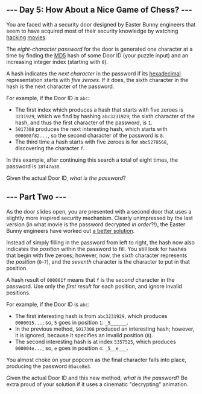 --- Day 5: How About a Nice Game of Chess? ---
----------------------------------------------

You are faced with a security door designed by Easter Bunny engineers
that seem to have acquired most of their security knowledge by watching
[hacking](https://en.wikipedia.org/wiki/Hackers_(film))
[movies](https://en.wikipedia.org/wiki/WarGames).

The *eight-character password* for the door is generated one character
at a time by finding the [MD5](https://en.wikipedia.org/wiki/MD5) hash
of some Door ID (your puzzle input) and an increasing integer index
(starting with `0`).

A hash indicates the *next character* in the password if its
[hexadecimal](https://en.wikipedia.org/wiki/Hexadecimal) representation
starts with *five zeroes*. If it does, the sixth character in the hash
is the next character of the password.

For example, if the Door ID is `abc`:

-   The first index which produces a hash that starts with five zeroes
    is `3231929`, which we find by hashing `abc3231929`; the sixth
    character of the hash, and thus the first character of the password,
    is `1`.
-   `5017308` produces the next interesting hash, which starts with
    `000008f82...`, so the second character of the password is `8`.
-   The third time a hash starts with five zeroes is for `abc5278568`,
    discovering the character `f`.

In this example, after continuing this search a total of eight times,
the password is `18f47a30`.

Given the actual Door ID, *what is the password*?

--- Part Two ---
----------------

As the door slides open, you are presented with a second door that uses
a slightly more <span
title="This one says 'WOPR' in block letters.">inspired</span> security
mechanism. Clearly unimpressed by the last version (in what movie is the
password decrypted *in order*?!), the Easter Bunny engineers have worked
out [a better
solution](https://www.youtube.com/watch?v=NHWjlCaIrQo&t=25).

Instead of simply filling in the password from left to right, the hash
now also indicates the *position* within the password to fill. You still
look for hashes that begin with five zeroes; however, now, the *sixth*
character represents the *position* (`0`-`7`), and the *seventh*
character is the character to put in that position.

A hash result of `000001f` means that `f` is the *second* character in
the password. Use only the *first result* for each position, and ignore
invalid positions.

For example, if the Door ID is `abc`:

-   The first interesting hash is from `abc3231929`, which produces
    `0000015...`; so, `5` goes in position `1`: `_5______`.
-   In the previous method, `5017308` produced an interesting hash;
    however, it is ignored, because it specifies an invalid position
    (`8`).
-   The second interesting hash is at index `5357525`, which produces
    `000004e...`; so, `e` goes in position `4`: `_5__e___`.

You almost choke on your popcorn as the final character falls into
place, producing the password `05ace8e3`.

Given the actual Door ID and this new method, *what is the password*? Be
extra proud of your solution if it uses a cinematic "decrypting"
animation.
